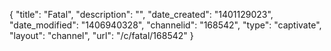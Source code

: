 {
    "title": "Fatal",
    "description": "",
    "date_created": "1401129023",
    "date_modified": "1406940328",
    "channelid": "168542",
    "type": "captivate",
    "layout": "channel",
    "url": "\/c\/fatal\/168542"
}